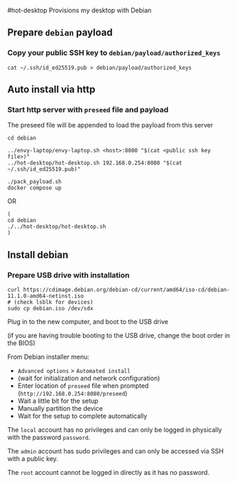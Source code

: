#hot-desktop
Provisions my desktop with Debian

## Prepare `debian` payload
### Copy your public SSH key to `debian/payload/authorized_keys`
```
cat ~/.ssh/id_ed25519.pub > debian/payload/authorized_keys
```
## Auto install via http
### Start http server with `preseed` file and payload
The preseed file will be appended to load the payload from this server
```
cd debian
```
```
../envy-laptop/envy-laptop.sh <host>:8080 "$(cat <public ssh key file>)"
../hot-desktop/hot-desktop.sh 192.168.0.254:8080 "$(cat ~/.ssh/id_ed25519.pub)"
```
```
./pack_payload.sh
docker compose up
```
OR
```
(
cd debian
./../hot-desktop/hot-desktop.sh 
)
```
## Install debian
### Prepare USB drive with installation
```
curl https://cdimage.debian.org/debian-cd/current/amd64/iso-cd/debian-11.1.0-amd64-netinst.iso
# (check lsblk for devices)
sudo cp debian.iso /dev/sdx
```
Plug in to the new computer, and boot to the USB drive

(if you are having trouble booting to the USB drive, change the boot order in the BIOS)

From Debian installer menu:
- `Advanced options` > `Automated install`
- (wait for initialization and network configuration)
- Enter location of `preseed` file when prompted (`http://192.168.0.254:8080/preseed`)
- Wait a little bit for the setup
- Manually partition the device
- Wait for the setup to complete automatically

The `local` account has no privileges and can only be logged in physically with the password `password`.

The `admin` account has sudo privileges and can only be accessed via SSH with a public key.

The `root` account cannot be logged in directly as it has no password.
